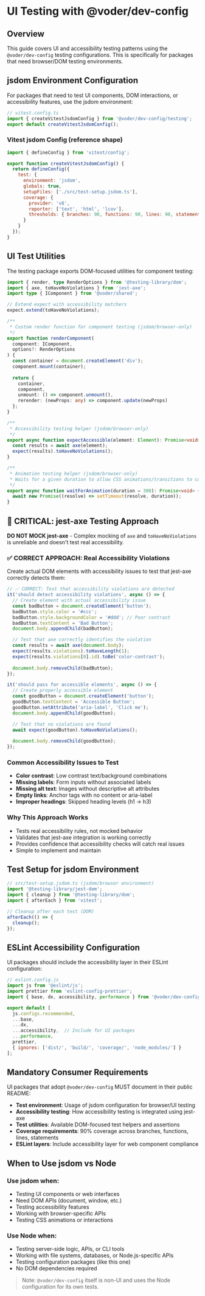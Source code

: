 # UI Testing with @voder/dev-config

## **Overview**

This guide covers UI and accessibility testing patterns using the `@voder/dev-config` testing configurations. This is specifically for packages that need browser/DOM testing environments.

## **jsdom Environment Configuration**

For packages that need to test UI components, DOM interactions, or accessibility features, use the jsdom environment:

```ts
// vitest.config.ts
import { createVitestJsdomConfig } from '@voder/dev-config/testing';
export default createVitestJsdomConfig();
```

### **Vitest jsdom Config (reference shape)**
```javascript
import { defineConfig } from 'vitest/config';

export function createVitestJsdomConfig() {
  return defineConfig({
    test: {
      environment: 'jsdom',
      globals: true,
      setupFiles: ['./src/test-setup.jsdom.ts'],
      coverage: {
        provider: 'v8',
        reporter: ['text', 'html', 'lcov'],
        thresholds: { branches: 90, functions: 90, lines: 90, statements: 90 }
      }
    }
  });
}
```

## **UI Test Utilities**

The testing package exports DOM-focused utilities for component testing:

```typescript
import { render, type RenderOptions } from '@testing-library/dom';
import { axe, toHaveNoViolations } from 'jest-axe';
import type { IComponent } from '@voder/shared';

// Extend expect with accessibility matchers
expect.extend(toHaveNoViolations);

/**
 * Custom render function for component testing (jsdom/browser-only)
 */
export function renderComponent(
  component: IComponent,
  options?: RenderOptions
) {
  const container = document.createElement('div');
  component.mount(container);
  
  return {
    container,
    component,
    unmount: () => component.unmount(),
    rerender: (newProps: any) => component.update(newProps)
  };
}

/**
 * Accessibility testing helper (jsdom/browser-only)
 */
export async function expectAccessible(element: Element): Promise<void> {
  const results = await axe(element);
  expect(results).toHaveNoViolations();
}

/**
 * Animation testing helper (jsdom/browser-only)
 * Waits for a given duration to allow CSS animations/transitions to complete.
 */
export async function waitForAnimation(duration = 300): Promise<void> {
  await new Promise((resolve) => setTimeout(resolve, duration));
}
```

## **🚨 CRITICAL: jest-axe Testing Approach**

**DO NOT MOCK jest-axe** - Complex mocking of `axe` and `toHaveNoViolations` is unreliable and doesn't test real accessibility.

### **✅ CORRECT APPROACH: Real Accessibility Violations**

Create actual DOM elements with accessibility issues to test that jest-axe correctly detects them:

```typescript
// ✅ CORRECT: Test that accessibility violations are detected
it('should detect accessibility violations', async () => {
  // Create element with actual accessibility issue
  const badButton = document.createElement('button');
  badButton.style.color = '#ccc';
  badButton.style.backgroundColor = '#ddd'; // Poor contrast
  badButton.textContent = 'Bad Button';
  document.body.appendChild(badButton);

  // Test that axe correctly identifies the violation
  const results = await axe(document.body);
  expect(results.violations).toHaveLength(1);
  expect(results.violations[0].id).toBe('color-contrast');
  
  document.body.removeChild(badButton);
});

it('should pass for accessible elements', async () => {
  // Create properly accessible element
  const goodButton = document.createElement('button');
  goodButton.textContent = 'Accessible Button';
  goodButton.setAttribute('aria-label', 'Click me');
  document.body.appendChild(goodButton);

  // Test that no violations are found
  await expect(goodButton).toHaveNoViolations();
  
  document.body.removeChild(goodButton);
});
```

### **Common Accessibility Issues to Test**

- **Color contrast**: Low contrast text/background combinations
- **Missing labels**: Form inputs without associated labels
- **Missing alt text**: Images without descriptive alt attributes
- **Empty links**: Anchor tags with no content or aria-label
- **Improper headings**: Skipped heading levels (h1 → h3)

### **Why This Approach Works**

- Tests real accessibility rules, not mocked behavior
- Validates that jest-axe integration is working correctly
- Provides confidence that accessibility checks will catch real issues
- Simple to implement and maintain

## **Test Setup for jsdom Environment**

```typescript
// src/test-setup.jsdom.ts (jsdom/browser environment)
import '@testing-library/jest-dom';
import { cleanup } from '@testing-library/dom';
import { afterEach } from 'vitest';

// Cleanup after each test (DOM)
afterEach(() => {
  cleanup();
});
```

## **ESLint Accessibility Configuration**

UI packages should include the accessibility layer in their ESLint configuration:

```javascript
// eslint.config.js
import js from '@eslint/js';
import prettier from 'eslint-config-prettier';
import { base, dx, accessibility, performance } from '@voder/dev-config/eslint';

export default [
  js.configs.recommended,
  ...base,
  ...dx,
  ...accessibility,  // Include for UI packages
  ...performance,
  prettier,
  { ignores: ['dist/', 'build/', 'coverage/', 'node_modules/'] }
];
```

## **Mandatory Consumer Requirements**

UI packages that adopt `@voder/dev-config` MUST document in their public README:

- **Test environment**: Usage of jsdom configuration for browser/UI testing
- **Accessibility testing**: How accessibility testing is integrated using jest-axe
- **Test utilities**: Available DOM-focused test helpers and assertions
- **Coverage requirements**: 90% coverage across branches, functions, lines, statements
- **ESLint layers**: Include accessibility layer for web component compliance

## **When to Use jsdom vs Node**

### **Use jsdom when:**
- Testing UI components or web interfaces
- Need DOM APIs (document, window, etc.)
- Testing accessibility features
- Working with browser-specific APIs
- Testing CSS animations or interactions

### **Use Node when:**
- Testing server-side logic, APIs, or CLI tools
- Working with file systems, databases, or Node.js-specific APIs
- Testing configuration packages (like this one)
- No DOM dependencies required

> Note: `@voder/dev-config` itself is non-UI and uses the Node configuration for its own tests.
